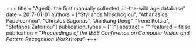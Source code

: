 +++
title = "Agedb: the first manually collected, in-the-wild age database"
date = 2017-01-01
authors = ["Stylianos Moschoglou", "Athanasios Papaioannou", "Christos Sagonas", "Jiankang Deng", "Irene Kotsia", "Stefanos Zafeiriou"]
publication_types = ["1"]
abstract = ""
featured = false
publication = "*Proceedings of the IEEE Conference on Computer Vision and Pattern Recognition Workshops*"
+++

